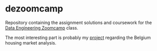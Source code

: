 # dezoomcamp

Repository containing the assignment solutions and coursework for the [Data Engineering Zoomcamp](https://github.com/DataTalksClub/data-engineering-zoomcamp) class.

The most interesting part is probably my [project](https://github.com/daniel-gheorghita/dezoomcamp/tree/main/7_project_Belgium_housing_market) regarding the Belgium housing market analysis.
